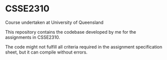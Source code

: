 # CSSE2310
Course undertaken at University of Queensland

This repository contains the codebase developed by me for the assignments in CSSE2310. 

The code might not fulfill all criteria required in the assignment specification sheet, but it can compile without errors.
